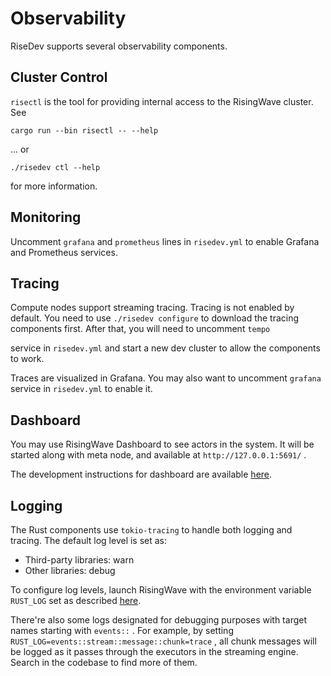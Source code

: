 # Observability

RiseDev supports several observability components.

## Cluster Control

`risectl` is the tool for providing internal access to the RisingWave cluster. See

```
cargo run --bin risectl -- --help
```

... or

```
./risedev ctl --help
```

for more information.

## Monitoring

Uncomment `grafana` and `prometheus` lines in `risedev.yml` to enable Grafana and Prometheus services.

## Tracing

Compute nodes support streaming tracing. Tracing is not enabled by default. You need to
use `./risedev configure` to download the tracing components first. After that, you will need to uncomment `tempo`

service in `risedev.yml` and start a new dev cluster to allow the components to work.

Traces are visualized in Grafana. You may also want to uncomment `grafana` service in `risedev.yml` to enable it.

## Dashboard

You may use RisingWave Dashboard to see actors in the system. It will be started along with meta node, and available at `http://127.0.0.1:5691/` .

The development instructions for dashboard are available [here](https://github.com/risingwavelabs/risingwave/blob/fb60113c2e8a7f0676af545c99f073a335c255f3/dashboard/README.md).

## Logging

The Rust components use `tokio-tracing` to handle both logging and tracing. The default log level is set as:

* Third-party libraries: warn
* Other libraries: debug

To configure log levels, launch RisingWave with the environment variable `RUST_LOG` set as described [here](https://docs.rs/tracing-subscriber/0.3/tracing_subscriber/filter/struct.EnvFilter.html).

There're also some logs designated for debugging purposes with target names starting with `events::` .
For example, by setting `RUST_LOG=events::stream::message::chunk=trace` , all chunk messages will be logged as it passes through the executors in the streaming engine. Search in the codebase to find more of them.

<!-- TODO: how to add new metrics and how to update dashboard -->
<!-- ## Update Grafana dashboard

See [README](../grafana/README.md) for more information. -->

